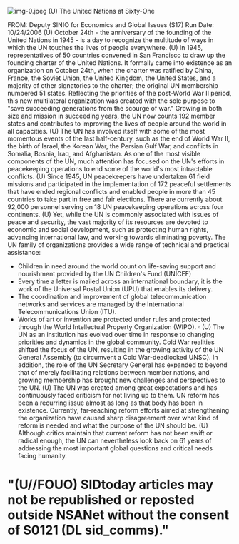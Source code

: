 ![img-0.jpeg](img-0.jpeg)
(U) The United Nations at Sixty-One

FROM:
Deputy SINIO for Economics and Global Issues (S17)
Run Date: 10/24/2006
(U) October 24th - the anniversary of the founding of the United Nations in 1945 - is a day to recognize the multitude of ways in which the UN touches the lives of people everywhere.
(U) In 1945, representatives of 50 countries convened in San Francisco to draw up the founding charter of the United Nations. It formally came into existence as an organization on October 24th, when the charter was ratified by China, France, the Soviet Union, the United Kingdom, the United States, and a majority of other signatories to the charter; the original UN membership numbered 51 states. Reflecting the priorities of the post-World War II period, this new multilateral organization was created with the sole purpose to "save succeeding generations from the scourge of war." Growing in both size and mission in succeeding years, the UN now counts 192 member states and contributes to improving the lives of people around the world in all capacities.
(U) The UN has involved itself with some of the most momentous events of the last half-century, such as the end of World War II, the birth of Israel, the Korean War, the Persian Gulf War, and conflicts in Somalia, Bosnia, Iraq, and Afghanistan. As one of the most visible components of the UN, much attention has focused on the UN's efforts in peacekeeping operations to end some of the world's most intractable conflicts.
(U) Since 1945, UN peacekeepers have undertaken 61 field missions and participated in the implementation of 172 peaceful settlements that have ended regional conflicts and enabled people in more than 45 countries to take part in free and fair elections. There are currently about 92,000 personnel serving on 18 UN peacekeeping operations across four continents.
(U) Yet, while the UN is commonly associated with issues of peace and security, the vast majority of its resources are devoted to economic and social development, such as protecting human rights, advancing international law, and working towards eliminating poverty. The UN family of organizations provides a wide range of technical and practical assistance:

- Children in need around the world count on life-saving support and nourishment provided by the UN Children's Fund (UNICEF)
- Every time a letter is mailed across an international boundary, it is the work of the Universal Postal Union (UPU) that enables its delivery.
- The coordination and improvement of global telecommunication networks and services are managed by the International Telecommunications Union (ITU).
- Works of art or invention are protected under rules and protected through the World Intellectual Property Organization (WIPO).
$\square$
(U) The UN as an institution has evolved over time in response to changing priorities and dynamics in the global community. Cold War realities shifted the focus of the UN, resulting in the growing activity of the UN General Assembly (to circumvent a Cold War-deadlocked UNSC). In addition, the role of the UN Secretary General has expanded to beyond that of merely facilitating relations between member nations, and growing membership has brought new challenges and perspectives to the UN.
(U) The UN was created among great expectations and has continuously faced criticism for not living up to them. UN reform has been a recurring issue almost as long as that body has been in existence. Currently, far-reaching reform efforts aimed at strengthening the organization have caused sharp disagreement over what kind of reform is needed and what the purpose of the UN should be.
(U) Although critics maintain that current reform has not been swift or radical enough, the UN can nevertheless look back on 61 years of addressing the most important global questions and critical needs facing humanity.

# "(U//FOUO) SIDtoday articles may not be republished or reposted outside NSANet without the consent of S0121 (DL sid_comms)."
